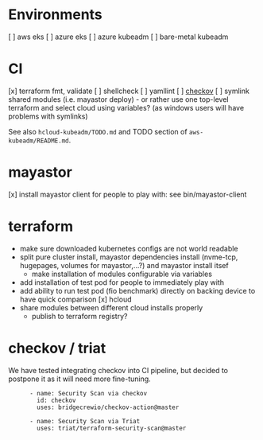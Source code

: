 # Environments

[ ] aws eks
[ ] azure eks
[ ] azure kubeadm
[ ] bare-metal kubeadm

# CI

[x] terraform fmt, validate
[ ] shellcheck
[ ] yamllint
[ ] [checkov](https://github.com/bridgecrewio/checkov)
[ ] symlink shared modules (i.e. mayastor deploy) - or rather use one top-level terraform and select cloud using variables? (as windows users will have problems with symlinks)

See also `hcloud-kubeadm/TODO.md` and TODO section of `aws-kubeadm/README.md`.

# mayastor

[x] install mayastor client for people to play with: see bin/mayastor-client

# terraform

- make sure downloaded kubernetes configs are not world readable
- split pure cluster install, mayastor dependencies install (nvme-tcp, hugepages, volumes for mayastor,...?) and mayastor install itsef
    - make installation of modules configurable via variables
- add installation of test pod for people to immediately play with
- add ability to run test pod (fio benchmark) directly on backing device to have quick comparison
    [x] hcloud
- share modules between different cloud installs properly
    - publish to terraform registry?

# checkov / triat

We have tested integrating checkov into CI pipeline, but decided to postpone it as it will need more fine-tuning.

```
      - name: Security Scan via checkov
        id: checkov
        uses: bridgecrewio/checkov-action@master

      - name: Security Scan via Triat
        uses: triat/terraform-security-scan@master
```
